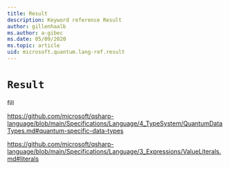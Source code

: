 ```yaml
---
title: Result
description: Keyword reference Result
author: gillenhaalb
ms.author: a-gibec
ms.date: 05/09/2020
ms.topic: article
uid: microsoft.quantum.lang-ref.result
---
```


# `Result`

fill


https://github.com/microsoft/qsharp-language/blob/main/Specifications/Language/4_TypeSystem/QuantumDataTypes.md#quantum-specific-data-types

https://github.com/microsoft/qsharp-language/blob/main/Specifications/Language/3_Expressions/ValueLiterals.md#literals